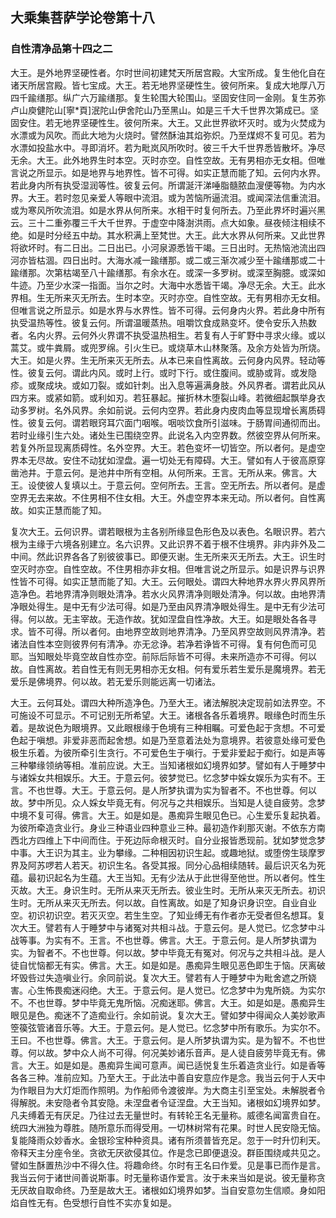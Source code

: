 ## 大乘集菩萨学论卷第十八

### 自性清净品第十四之二

大王。是外地界坚硬性者。尔时世间初建梵天所居宫殿。大宝所成。复生他化自在诸天所居宫殿。皆七宝成。大王。若无地界坚硬性生。彼何所来。复成大地厚八万四千踰缮那。纵广六万踰缮那。复生轮围大轮围山。坚固安住同一金刚。复生苏弥卢山庾健陀山[寧\*頁]泯陀山伊舍陀山乃至黑山。如是三千大千世界次第成已。坚固安住。若无地界坚硬性生。彼何所来。大王。又此世界欲坏灭时。或为火焚成为水漂或为风吹。而此大地为火烧时。譬然酥油其焰弥炽。乃至煤烬不复可见。若为水漂如投盐水中。寻即消坏。若为毗岚风所吹时。彼三千大千世界悉皆散坏。净尽无余。大王。此外地界生时本空。灭时亦空。自性空故。无有男相亦无女相。但唯言说之所显示。如是地界与地界性。皆不可得。如实正慧而能了知。云何内水界。若此身内所有执受湿润等性。彼复云何。所谓涎汗涕唾脂髓脓血溲便等物。为内水界。大王。若时忽见亲爱人等眼中流泪。或为苦恼所逼流泪。或闻深法信重流泪。或为寒风所吹流泪。如是水界从何所来。水相干时复何所去。乃至此界坏时遍兴黑云。三十二重弥覆三千大千世界。于虚空中降澍洪雨。点大如象。昼夜倾注相续不绝。如是时分经五中劫。其水积满上至梵世。大王。此大水界从何所来。又此世界将欲坏时。有二日出。二日出已。小河泉源悉皆干竭。三日出时。无热恼池流出四河亦皆枯涸。四日出时。大海水减一踰缮那。或二或三渐次减少至十踰缮那或二十踰缮那。次第枯竭至八十踰缮那。有余水在。或深一多罗树。或深至胸臆。或深如牛迹。乃至少水深一指面。当尔之时。大海中水悉皆干竭。净尽无余。大王。此水界相。生无所来灭无所去。生时本空。灭时亦空。自性空故。无有男相亦无女相。但唯言说之所显示。如是水界与水界性。皆不可得。云何身内火界。若此身中所有执受温热等性。彼复云何。所谓温暖蒸热。咀嚼饮食成熟变坏。使令安乐入热数者。名内火界。云何外火界谓不执受温热相生。若复有人于旷野中寻求火缘。或以蒿艾。或牛粪屑。或兜罗绵。引火生已。或烧草木山林聚落。及余方处皆为所烧。大王。如是火界。生无所来灭无所去。从本已来自性离故。云何身内风界。轻动等性。彼复云何。谓此内风。或时上行。或时下行。或住腹间。或胁或背。或发隐疹。或聚成块。或如刀裂。或如针刺。出入息等遍满身肢。外风界者。谓若此风从四方来。或紧如箭。或利如刃。若狂暴起。摧折林木堕裂山峰。若微细起飘举身衣动多罗树。名外风界。余如前说。云何内空界。若此身内皮肉血等显现增长离质碍性。彼复云何。谓若眼窍耳穴面门咽喉。咽啖饮食所引滋味。于肠胃间通彻而出。若时业缘引生六处。诸处生已围绕空界。此说名入内空界数。然彼空界从何所来。若复外所显现离质碍性。名外空界。大王。若色变坏一切皆空。所以者何。是虚空界本无尽故。安住不动犹如涅盘。遍一切处无有障碍。大王。譬如有人于彼高原穿凿池井。于意云何。是池井中所有空相。从何所来。王言。无所从来。佛言。大王。设使彼人复填以土。于意云何。空何所去。王言。空无所去。所以者何。是虚空界无去来故。不住男相不住女相。大王。外虚空界本来无动。所以者何。自性离故。如实正慧而能了知。

复次大王。云何识界。谓若眼根为主各别所缘显色形色及以表色。名眼识界。若六根为主缘于六境各别建立。名六识界。又此识界不着于根不住境界。非内非外及二中间。然此识界各各了别彼彼事已。即便灭谢。生无所来灭无所去。大王。识生时空灭时亦空。自性空故。不住男相亦非女相。但唯言说之所显示。如是识界与识界性皆不可得。如实正慧而能了知。大王。云何眼处。谓四大种地界水界火界风界所造净色。若地界清净则眼处清净。若水火风界清净则眼处清净。何以故。由地界清净眼处得生。是中无有少法可得。如是乃至由风界清净眼处得生。是中无有少法可得。何以故。无主宰故。无造作故。犹如涅盘自性净故。大王。如是眼处各各寻求。皆不可得。所以者何。由地界空故则地界清净。乃至风界空故则风界清净。若诸法自性本空则彼界何有清净。亦无忿诤。若净若诤皆不可得。复有何色而可见耶。当知眼处毕竟空故自性亦空。前际后际皆不可得。未来所造亦不可得。何以故。自性离故。若自性无有则无男相亦无女相。何有爱乐若生爱乐是魔境界。若无爱乐是佛境界。何以故。若无爱乐则能远离一切诸法。

大王。云何耳处。谓四大种所造净色。乃至大王。诸法解脱决定现前如法界空。不可施设不可显示。不可记别无所希望。大王。诸根各各乐着境界。眼缘色时而生乐着。是故说色为眼境界。又此眼根缘于色境有三种相瞩。可爱色起于贪想。不可爱色起于嗔想。非爱非恶而起舍想。如是乃至意着法处为意境界。若彼意处缘可爱色极生乐着。为彼所牵引生贪行。不可爱色生于嗔行。于爱非爱起于痴行。如是声等三种攀缘领纳等相。准前应说。大王。当知诸根如幻境界如梦。譬如有人于睡梦中与诸婇女共相娱乐。大王。于意云何。彼梦觉已。忆念梦中婇女娱乐为实有不。王言。不也世尊。大王。于意云何。是人所梦执谓为实为智者不。不也世尊。何以故。梦中所见。众人婇女毕竟无有。何况与之共相娱乐。当知是人徒自疲劳。念梦中境不复可得。佛言。大王。如是如是。愚痴异生眼见色已。心生爱乐复起执着。为彼所牵造贪业行。身业三种语业四种意业三种。最初造作刹那灭谢。不依东方南西北方四维上下中间而住。于死边际命根灭时。自分业报皆悉现前。犹如梦觉念梦中事。大王识为其主。业为攀缘。二种相因初识生起。或趣地狱。或堕傍生琰摩罗界及阿苏啰若人若天。初识生名。各受其报。同分心品相续随转。最后识灭名为死蕴。最初识起名为生蕴。大王当知。无有少法从于此世得至他世。所以者何。性生灭故。大王。身识生时。无所从来灭无所去。彼业生时。无所从来灭无所去。初识生时。无所从来灭无所去。何以故。自性离故。如是了知身识身识空。自业自业空。初识初识空。若灭灭空。若生生空。了知业缚无有作者亦无受者但名想耳。复次大王。譬若有人于睡梦中与诸冤对共相斗战。于意云何。是人觉已。忆念梦中斗战等事。为实有不。王言。不也世尊。佛言。大王。于意云何。是人所梦执谓为实。为智者不。不也世尊。何以故。梦中毕竟无有冤对。何况与之共相斗战。是人徒自忧恼都无有实。佛言。大王。如是如是。愚痴异生眼见恶色即生于恼。厌离破坏毁呰过失造嗔业行。余同前说。复次大王。譬若有人于睡梦中为毗舍遮之所娆害。心生怖畏痴迷闷绝。大王。于意云何。是人觉已。忆念梦中为鬼所娆。为实尔不。不也世尊。梦中毕竟无鬼所恼。况痴迷耶。佛言。大王。如是如是。愚痴异生眼见是色。痴迷不了造痴业行。余如前说。复次大王。譬如梦中得闻众人美妙歌声箜篌弦管诸音乐等。大王。于意云何。是人觉已。忆念梦中所有歌乐。为实尔不。王曰。不也世尊。佛言。大王。于意云何。是人所梦执谓为实。是为智不。不也世尊。何以故。梦中众人尚不可得。何况美妙诸乐音声。是人徒自疲劳毕竟无有。佛言。大王。如是如是。愚痴异生闻可意声。闻已适悦复生乐着造贪业行。如是香等各各三种。准前应知。乃至大王。于此法中善自安意应作是念。我当云何于人天中为作眼目为大灯炬而作照明。为作船师令渡彼岸。为大商主引至宝处。未解脱者令得解脱。未安隐者令其安隐。未涅盘者令证涅盘。大王当知。诸根如幻境界如梦。凡夫缚着无有厌足。乃往过去无量世时。有转轮王名无量称。威德名闻富贵自在。统四大洲独为尊胜。随所意乐而得受用。一切林树常有花果。时世人民安隐无恼。复能降雨众妙香水。金银珍宝种种资具。诸有所须普皆充足。忽于一时升忉利天。帝释天主分座令坐。贪欲无厌欲侵其位。作是念已即便退没。群臣围绕咸共见之。譬如生酥置热沙中不得久住。将趣命终。尔时有王名曰作爱。见是事已而作是言。我当云何于诸世间善说斯事。时无量称语作爱言。汝于未来当如是说。彼无量称贪无厌故自取命终。乃至是故大王。诸根如幻境界如梦。当自安意勿生信顺。身如阳焰自性无有。色受想行自性不实亦复如是。